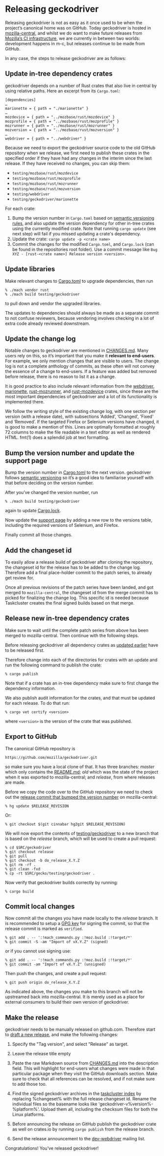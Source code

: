# Releasing geckodriver

Releasing geckodriver is not as easy as it once used to be when the
project’s canonical home was on GitHub.  Today geckodriver is hosted
in [mozilla-central], and whilst we do want to make future releases
from [Mozilla’s CI infrastructure], we are currently in between two
worlds: development happens in m-c, but releases continue to be made
from GitHub.

In any case, the steps to release geckodriver are as follows:

[mozilla-central]: https://hg.mozilla.org/mozilla-central/
[Mozilla’s CI infrastructure]: https://treeherder.mozilla.org/

## Update in-tree dependency crates

geckodriver depends on a number of Rust crates that also live in
central by using relative paths. Here an excerpt from its `Cargo.toml`:

    [dependencies]
    …
    marionette = { path = "./marionette" }
    …
    mozdevice = { path = "../mozbase/rust/mozdevice" }
    mozprofile = { path = "../mozbase/rust/mozprofile" }
    mozrunner = { path = "../mozbase/rust/mozrunner" }
    mozversion = { path = "../mozbase/rust/mozversion" }
    …
    webdriver = { path = "../webdriver" }

Because we need to export the geckodriver source code to the old
GitHub repository when we release, we first need to publish these
crates in the specified order if they have had any changes in the
interim since the last release.  If they have received no changes,
you can skip them:

- `testing/mozbase/rust/mozdevice`
- `testing/mozbase/rust/mozprofile`
- `testing/mozbase/rust/mozrunner`
- `testing/mozbase/rust/mozversion`
- `testing/webdriver`
- `testing/geckodriver/marionette`

For each crate:

1. Bump the version number in `Cargo.toml` based on [semantic versioning rules],
   and also update the version dependency for other in-tree crates using the
   currently modified crate. Note that running `cargo update` (see next step)
   will fail if you missed updating a crate's dependency.
2. Update the crate: `cargo update -p <crate name>`
3. Commit the changes for the modified `Cargo.toml`, and `Cargo.lock`
   (can be found in the repositories root folder). Use a commit message
   like `Bug XYZ - [rust-<crate name>] Release version <version>.`

[semantic versioning rules]: https://semver.org/
## Update libraries

Make relevant changes to [Cargo.toml] to upgrade dependencies, then run

    % ./mach vendor rust
    % ./mach build testing/geckodriver

to pull down and vendor the upgraded libraries.

The updates to dependencies should always be made as a separate
commit to not confuse reviewers, because vendoring involves checking
in a lot of extra code already reviewed downstream.

[Cargo.toml]: https://searchfox.org/mozilla-central/source/testing/geckodriver/Cargo.toml
[Cargo.lock]: https://searchfox.org/mozilla-central/source/Cargo.lock

## Update the change log

Notable changes to geckodriver are mentioned in [CHANGES.md]. Many
users rely on this, so it’s important that you make it **relevant
to end-users**.  For example, we only mention changes that are visible
to users.  The change log is not a complete anthology of commits,
as these often will not convey the essence of a change to end-users.
If a feature was added but removed before release, there is no reason
to list it as a change.

It is good practice to also include relevant information from the
[webdriver], [marionette], [rust-mozrunner], and [rust-mozdevice] crates,
since these are the most important dependencies of geckodriver and a lot
of its functionality is implemented there.

We follow the writing style of the existing change log, with
one section per version (with a release date), with subsections
‘Added’, ‘Changed’, 'Fixed' and ‘Removed’.  If the targeted
Firefox or Selenium versions have changed, it is good to make a
mention of this.  Lines are optimally formatted at roughly 72 columns
to make the file readable in a text editor as well as rendered HTML.
fmt(1) does a splendid job at text formatting.

[CHANGES.md]: https://searchfox.org/mozilla-central/source/testing/geckodriver/CHANGES.md
[webdriver]: https://searchfox.org/mozilla-central/source/testing/webdriver
[marionette]: https://searchfox.org/mozilla-central/source/testing/geckodriver/marionette
[rust-mozrunner]: https://searchfox.org/mozilla-central/source/testing/mozbase/rust/mozrunner
[rust-mozdevice]: https://searchfox.org/mozilla-central/source/testing/mozbase/rust/mozdevice

## Bump the version number and update the support page

Bump the version number in [Cargo.toml] to the next version.
geckodriver follows [semantic versioning] so it’s a good idea to
familiarise yourself with that before deciding on the version number.

After you’ve changed the version number, run

    % ./mach build testing/geckodriver

again to update [Cargo.lock].

Now update the [support page] by adding a new row to the versions table,
including the required versions of Selenium, and Firefox.

Finally commit all those changes.

[semantic versioning]: http://semver.org/
[support page]: https://searchfox.org/mozilla-central/source/testing/geckodriver/doc/Support.md

## Add the changeset id

To easily allow a release build of geckodriver after cloning the
repository, the changeset id for the release has to be added to the
change log. Therefore add a final place-holder commit to the patch
series, to already get review for.

Once all previous revisions of the patch series have been landed, and got merged
to `mozilla-central`, the changeset id from the merge commit has to picked for
finalizing the change log. This specific id is needed because Taskcluster creates
the final signed builds based on that merge.

## Release new in-tree dependency crates

Make sure to wait until the complete patch series from above has been
merged to mozilla-central. Then continue with the following steps.

Before releasing geckodriver all dependency crates as
[updated earlier](#update-in-tree-dependency-crates) have to be
released first.

Therefore change into each of the directories for crates with an update
and run the following command to publish the crate:

    % cargo publish

Note that if a crate has an in-tree dependency make sure to first
change the dependency information.

We also publish audit information for the crates, and that must be
updated for each release. To do that run:

    % cargo vet certify <version>

where `<version>` is the version of the crate that was published.

## Export to GitHub

The canonical GitHub repository is

    https://github.com/mozilla/geckodriver.git

so make sure you have a local clone of that.  It has three branches:
_master_ which only contains the [README.md]; _old_ which was the
state of the project when it was exported to mozilla-central; and
_release_, from where releases are made.

Before we copy the code over to the GitHub repository we need to
check out the [release commit that bumped the version number](#add-the-changeset-id)
on mozilla-central:

    % hg update $RELEASE_REVISION

Or:

    % git checkout $(git cinnabar hg2git $RELEASE_REVISION)

We will now export the contents of [testing/geckodriver] to a new branch that
is based on the _release_ branch, which will be used to create a pull request:

    % cd $SRC/geckodriver
    % git checkout release
    % git pull
    % git checkout -b do_release_X.Y.Z
    % git rm -rf .
    % git clean -fxd
    % cp -rt $SRC/gecko/testing/geckodriver .

Now verify that geckodriver builds correctly by running:

    % cargo build

[README.md]: https://searchfox.org/mozilla-central/source/testing/geckodriver/README.md
[testing/geckodriver]: https://searchfox.org/mozilla-central/source/testing/geckodriver

## Commit local changes

Now commit all the changes you have made locally to the _release_ branch.
It is recommended to setup a [GPG key] for signing the commit, so
that the release commit is marked as `verified`.

    % git add . -- ':!mach_commands.py :!moz.build :!target/*'
    % git commit -S -am "Import of vX.Y.Z" (signed)

or if you cannot use signing use:

    % git add . -- ':!mach_commands.py :!moz.build :!target/*'
    % git commit -am "Import of vX.Y.Z" (unsigned)

Then push the changes, and create a pull request:

    % git push origin do_release_X.Y.Z

As indicated above, the changes you make to this branch will not
be upstreamed back into mozilla-central.  It is merely used as a
place for external consumers to build their own version of geckodriver.

[GPG key]: https://help.github.com/articles/signing-commits/

## Make the release

geckodriver needs to be manually released on github.com. Therefore start to
[draft a new release], and make the following changes:

1. Specify the "Tag version", and select "Release" as target.

2. Leave the release title empty

3. Paste the raw Markdown source from [CHANGES.md] into the description field.
   This will highlight for end-users what changes were made in that particular
   package when they visit the GitHub downloads section. Make sure to check that
   all references can be resolved, and if not make sure to add those too.

4. Find the signed geckodriver archives in the [taskcluster index] by
   replacing %changeset% with the full release changeset id. Rename the
   individual files so the basename looks like 'geckodriver-v%version%-%platform%'.
   Upload them all, including the checksum files for both the Linux platforms.

5. Before announcing the release on GitHub publish the geckodriver crate as well
   on crates.io by running `cargo publish` from the release branch.

6. Send the release announcement to the [dev-webdriver] mailing list.

[draft a new release]: https://github.com/mozilla/geckodriver/releases/new
[taskcluster index]: https://firefox-ci-tc.services.mozilla.com/tasks/index/gecko.v2.mozilla-central.revision.%changeset%.geckodriver
[dev-webdriver]: https://groups.google.com/a/mozilla.org/g/dev-webdriver

Congratulations!  You’ve released geckodriver!

[releases page]: https://github.com/mozilla/geckodriver/releases
